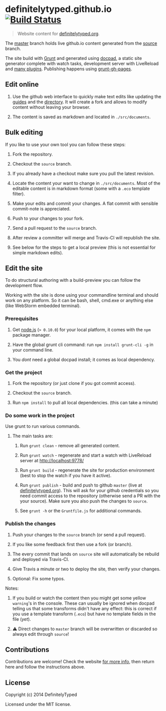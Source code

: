 # definitelytyped.github.io [![Build Status](https://travis-ci.org/DefinitelyTyped/definitelytyped.github.io.svg?branch=source)](https://travis-ci.org/DefinitelyTyped/definitelytyped.github.io)

> Website content for [definitelytyped.org](http://definitelytyped.org).

The [master](https://github.com/DefinitelyTyped/definitelytyped.github.io/tree/master) branch holds live github.io content generated from the [source](https://github.com/DefinitelyTyped/definitelytyped.github.io/tree/source) branch.

The site build with [Grunt](http://www.gruntjs.com) and generated using [docpad](http://docpad.org), a static site generator complete with watch tasks, development server with LiveReload and [many plugins](http://docpad.org/docs/plugins). Publishing happens using [grunt-gh-pages](https://github.com/tschaub/grunt-gh-pages).


## Edit online

1. Use the github web interface to quickly make text edits like updating the [guides](/guides.html) and the [directory](/directory.html). It will create a fork and allows to modify content without leaving your browser.

1. The content is saved as markdown and located in `./src/documents`.


## Bulk editing

If you like to use your own tool you can follow these steps:

1. Fork the repository.

1. Checkout the `source` branch.

1. If you already have a checkout make sure you pull the latest revision. 

1. Locate the content your want to change in `./src/documents`. Most of the editable content is in markdown format (some with a `.eco` template filter).

1. Make your edits and commit your changes. A flat commit with sensible commit-note is appreciated.

1. Push to your changes to your fork.

1. Send a pull request to the `source` branch.

1. After review a committer will merge and Travis-CI will republish the site.

1. See below for the steps to get a local preview (this is not essential for simple markdown edits).


## Edit the site

To do structural authoring with a build-preview you can follow the development flow.

Working with the site is done using your commandline terminal and should work on any platform. So it can be bash, shell, cmd.exe or anything else (like WebStorm embedded terminal).


### Prerequisites

1. Get [node.js](http://nodejs.org/) (`> 0.10.0`) for your local platform, it comes with the `npm` package manager.

1. Have the global grunt cli command: run `npm install grunt-cli -g` in your command line.

1. You *dont* need a global docpad install; it comes as local dependency.


### Get the project

1. Fork the repository (or just clone if you got commit access).

1. Checkout the `source` branch.

1. Run `npm install` to pull all local dependencies. (this can take a minute)


### Do some work in the project

Use grunt to run various commands.

1. The main tasks are:

	1. Run `grunt clean` - remove all generated content.

	1. Run `grunt watch` - regenerate and start a watch with LiveReload server at [http://localhost:9778/](http://localhost:9778/)

	1. Run `grunt build` - regenerate the site for production environment (best to stop the watch if you have it active).

	1. Run `grunt publish` - build and push to github `master` (live at [definitelytyped.org](http://definitelytyped.org/)). This will ask for your github credentials so you need commit access to the repository (otherwise send a PR with the your source). Make sure you also push the changes to `source`.

	1. See `grunt -h` or the `Gruntfile.js` for additional commands.


### Publish the changes

1. Push your changes to the `source` branch (or send a pull request).

1. If you like some feedback first then use a fork (or branch).

1. The every commit that lands on `source` site will automatically be rebuild and deployed via Travis-CI.

1. Give Travis a minute or two to deploy the site, then verify your changes.

1. Optional: Fix some typos.

Notes:

1. If you build or watch the content then you might get some yellow `warning`'s in the console. These can usually be ignored when docpad telling us that some transforms didn't have any effect: this is correct if you use a template transform (`.eco`) but have no template fields in the file (*yet*).

2. :warning: Direct changes to `master` branch will be overwritten or discarded so always edit through `source`!


## Contributions

Contributions are welcome! Check the website [for more info](http://definitelytyped.org/pages/website-contributions.html), then return here and follow the instructions above.


## License

Copyright (c) 2014 DefinitelyTyped

Licensed under the MIT license.
